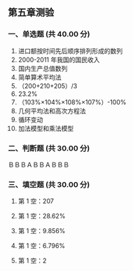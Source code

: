 ## 第五章测验

### 一、单选题 (共 40.00 分)

1. 进口额按时间先后顺序排列形成的数列
2. 2000-2011 年我国的国民收入
3. 国内生产总值数列
4. 简单算术平均法
5. （200+210+205）/3
6. 23.2%
7. （103%×104%×108%×107%）-100%
8. 几何平均法和高次方程法
9. 循环变动
10. 加法模型和乘法模型

### 二、判断题 (共 30.00 分)

ＢＢＢＡＢＢＡＢＢＢ

### 三、填空题 (共 30.00 分)

1. 第 1 空：207

2. 第 1 空：28.62%

3. 第 1 空：9.856%

4. 第 1 空：6.796%

5. 第 1 空：2
